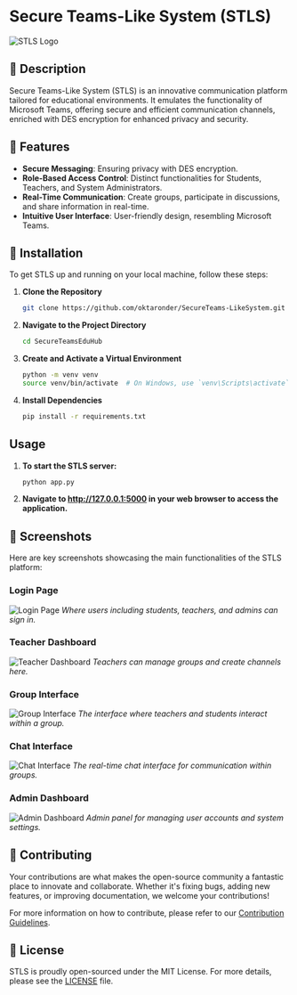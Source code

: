 # Secure Teams-Like System (STLS)

![STLS Logo](images/logo.png)

## 📖 Description

Secure Teams-Like System (STLS) is an innovative communication platform tailored for educational environments. It emulates the functionality of Microsoft Teams, offering secure and efficient communication channels, enriched with DES encryption for enhanced privacy and security.

## 🌟 Features

- **Secure Messaging**: Ensuring privacy with DES encryption.
- **Role-Based Access Control**: Distinct functionalities for Students, Teachers, and System Administrators.
- **Real-Time Communication**: Create groups, participate in discussions, and share information in real-time.
- **Intuitive User Interface**: User-friendly design, resembling Microsoft Teams.

## 🚀 Installation

To get STLS up and running on your local machine, follow these steps:

1. **Clone the Repository**
   ```bash
   git clone https://github.com/oktaronder/SecureTeams-LikeSystem.git

2. **Navigate to the Project Directory**
   ```bash
   cd SecureTeamsEduHub
3. **Create and Activate a Virtual Environment**
   ```bash
   python -m venv venv
   source venv/bin/activate  # On Windows, use `venv\Scripts\activate`

4. **Install Dependencies**
   ```bash
   pip install -r requirements.txt

## Usage
1. **To start the STLS server:**
   ```bash
   python app.py

2. **Navigate to http://127.0.0.1:5000 in your web browser to access the application.**

## 📸 Screenshots

Here are key screenshots showcasing the main functionalities of the STLS platform:

### Login Page
![Login Page](screenshots/login_page.png) 
_Where users including students, teachers, and admins can sign in._

### Teacher Dashboard
![Teacher Dashboard](screenshots/teacher_dashboard.png)
_Teachers can manage groups and create channels here._

### Group Interface
![Group Interface](screenshots/group_interface.png)
_The interface where teachers and students interact within a group._

### Chat Interface
![Chat Interface](screenshots/chat_interface.png)
_The real-time chat interface for communication within groups._

### Admin Dashboard
![Admin Dashboard](screenshots/admin_dashboard.png)
_Admin panel for managing user accounts and system settings._

## 🤝 Contributing

Your contributions are what makes the open-source community a fantastic place to innovate and collaborate. Whether it's fixing bugs, adding new features, or improving documentation, we welcome your contributions!

For more information on how to contribute, please refer to our [Contribution Guidelines](CONTRIBUTING.md).

## 📄 License

STLS is proudly open-sourced under the MIT License. For more details, please see the [LICENSE](LICENSE.md) file.






   
   
   

   
